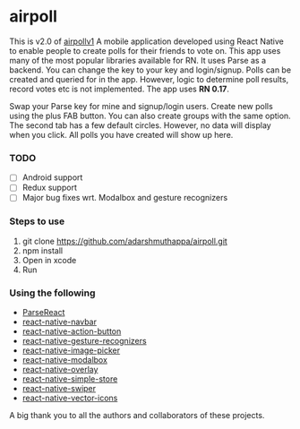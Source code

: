 # airpoll
This is v2.0 of [airpollv1](https://github.com/adarshmuthappa/airpollv1)
A mobile application developed using React Native to enable people to create polls for their friends to vote on. This app uses many of the most popular libraries available for RN. It uses Parse as a backend. You can change the key to your key and login/signup. Polls can be created and queried for in the app. However, logic to determine poll results, record votes etc is not implemented. The app uses **RN 0.17**.

Swap your Parse key for mine and signup/login users. Create new polls using the plus FAB button. You can also create groups with the same option. The second tab has a few default circles. However, no data will display when you click. All polls you have created will show up here.

### TODO
- [ ] Android support
- [ ] Redux support
- [ ] Major bug fixes wrt. Modalbox and gesture recognizers

### Steps to use
1. git clone https://github.com/adarshmuthappa/airpoll.git
2. npm install
3. Open in xcode
4. Run

### Using the following
* [ParseReact](https://github.com/ParsePlatform/ParseReact)
* [react-native-navbar](https://github.com/react-native-fellowship/react-native-navbar)
* [react-native-action-button](https://github.com/mastermoo/react-native-action-button)
* [react-native-gesture-recognizers](https://github.com/johanneslumpe/react-native-gesture-recognizers)
* [react-native-image-picker](https://github.com/marcshilling/react-native-image-picker)
* [react-native-modalbox](https://github.com/maxs15/react-native-modalbox)
* [react-native-overlay](https://github.com/brentvatne/react-native-overlay)
* [react-native-simple-store](https://github.com/jasonmerino/react-native-simple-store)
* [react-native-swiper](https://github.com/leecade/react-native-swiper)
* [react-native-vector-icons](https://github.com/oblador/react-native-vector-icons)

A big thank you to all the authors and collaborators of these projects.
